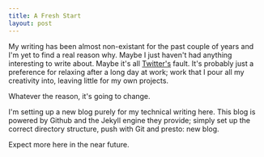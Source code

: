 ```yaml
---
title: A Fresh Start
layout: post
---
```


My writing has been almost non-existant for the past couple of years and I'm
yet to find a real reason why. Maybe I just haven't had anything interesting to
write about. Maybe it's all [Twitter's](http://twitter.com/splee) fault.  It's
probably just a preference for relaxing after a long day at work; work that I
pour all my creativity into, leaving little for my own projects.

Whatever the reason, it's going to change.

I'm setting up a new blog purely for my technical writing here.  This blog
is powered by Github and the Jekyll engine they provide; simply set up the
correct directory structure, push with Git and presto: new blog.

Expect more here in the near future.
